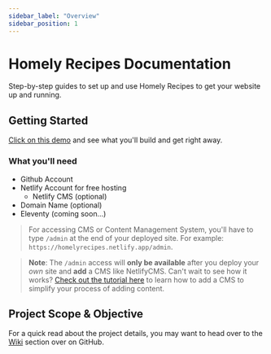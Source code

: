 ```yaml
---
sidebar_label: "Overview"
sidebar_position: 1
---
```


# Homely Recipes Documentation

Step-by-step guides to set up and use Homely Recipes to get your website up and running.

## Getting Started

<!-- Get started by **creating a new site**. -->

[Click on this demo](https://homelyrecipes.netlify.app) and see what you'll build and get right away.

### What you'll need

- Github Account
- Netlify Account for free hosting
  - Netlify CMS (optional)
- Domain Name (optional)
- Eleventy (coming soon...)

> For accessing CMS or Content Management System, you'll have to type `/admin` at the end of your deployed site. For example: `https://homelyrecipes.netlify.app/admin`.

> **Note**: The `/admin` access will **only be available** after you deploy your _own_ site and **add** a CMS like NetlifyCMS.
> Can't wait to see how it works? [Check out the tutorial here](/docs/managing-content/cms/) to learn how to add a CMS to simplify your process of adding content.

<!-- Or **try Docusaurus immediately** with **[docusaurus.new](https://docusaurus.new)**. -->

## Project Scope & Objective

For a quick read about the project details, you may want to head over to the [Wiki](https://github.com/lloydlobo/homely-recipes/wiki) section over on GitHub.
